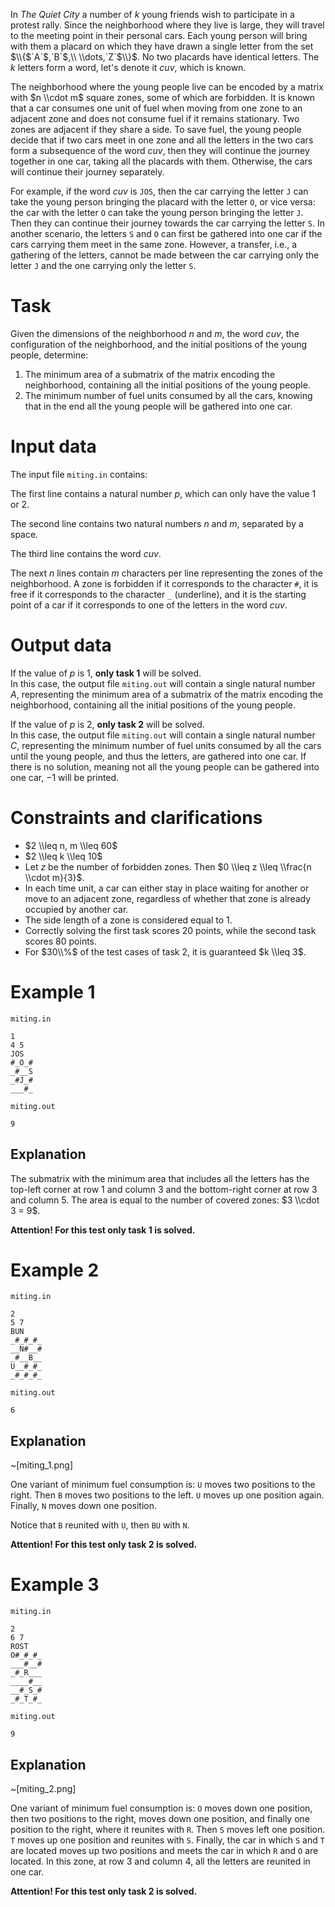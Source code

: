 In *The Quiet City* a number of $k$ young friends wish to participate in a protest rally. Since the neighborhood where they live is large, they will travel to the meeting point in their personal cars. Each young person will bring with them a placard on which they have drawn a single letter from the set $\\{$`A`$,`B`$,\\ \\dots,`Z`$\\}$. No two placards have identical letters. The $k$ letters form a word, let's denote it $cuv$, which is known.

The neighborhood where the young people live can be encoded by a matrix with $n \\cdot m$ square zones, some of which are forbidden. It is known that a car consumes one unit of fuel when moving from one zone to an adjacent zone and does not consume fuel if it remains stationary. Two zones are adjacent if they share a side. To save fuel, the young people decide that if two cars meet in one zone and all the letters in the two cars form a subsequence of the word $cuv$, then they will continue the journey together in one car, taking all the placards with them. Otherwise, the cars will continue their journey separately.

For example, if the word $cuv$ is `JOS`, then the car carrying the letter `J` can take the young person bringing the placard with the letter `O`, or vice versa: the car with the letter `O` can take the young person bringing the letter `J`. Then they can continue their journey towards the car carrying the letter `S`. In another scenario, the letters `S` and `O` can first be gathered into one car if the cars carrying them meet in the same zone. However, a transfer, i.e., a gathering of the letters, cannot be made between the car carrying only the letter `J` and the one carrying only the letter `S`.

# Task

Given the dimensions of the neighborhood $n$ and $m$, the word $cuv$, the configuration of the neighborhood, and the initial positions of the young people, determine:

1. The minimum area of a submatrix of the matrix encoding the neighborhood, containing all the initial positions of the young people.
2. The minimum number of fuel units consumed by all the cars, knowing that in the end all the young people will be gathered into one car.

# Input data

The input file `miting.in` contains:

The first line contains a natural number $p$, which can only have the value $1$ or $2$.

The second line contains two natural numbers $n$ and $m$, separated by a space.

The third line contains the word $cuv$.

The next $n$ lines contain $m$ characters per line representing the zones of the neighborhood. A zone is forbidden if it corresponds to the character `#`, it is free if it corresponds to the character `_` (underline), and it is the starting point of a car if it corresponds to one of the letters in the word $cuv$.

# Output data

If the value of $p$ is $1$, **only task $1$** will be solved.  
In this case, the output file `miting.out` will contain a single natural number $A$, representing the minimum area of a submatrix of the matrix encoding the neighborhood, containing all the initial positions of the young people.

If the value of $p$ is $2$, **only task $2$** will be solved.  
In this case, the output file `miting.out` will contain a single natural number $C$, representing the minimum number of fuel units consumed by all the cars until the young people, and thus the letters, are gathered into one car. If there is no solution, meaning not all the young people can be gathered into one car, $-1$ will be printed.

# Constraints and clarifications

* $2 \\leq n, m \\leq 60$
* $2 \\leq k \\leq 10$
* Let $z$ be the number of forbidden zones. Then $0 \\leq z \\leq \\frac{n \\cdot m}{3}$.
* In each time unit, a car can either stay in place waiting for another or move to an adjacent zone, regardless of whether that zone is already occupied by another car.
* The side length of a zone is considered equal to $1$.
* Correctly solving the first task scores $20$ points, while the second task scores $80$ points.
* For $30\\%$ of the test cases of task $2$, it is guaranteed $k \\leq 3$.

# Example 1

`miting.in`
```
1
4 5
JOS
#_O_#
_#__S
_#J_#
___#_
```

`miting.out`
```
9
```

## Explanation

The submatrix with the minimum area that includes all the letters has the top-left corner at row $1$ and column $3$ and the bottom-right corner at row $3$ and column $5$. The area is equal to the number of covered zones: $3 \\cdot 3 = 9$.

**Attention! For this test only task $1$ is solved.**

# Example 2

`miting.in`
```
2
5 7
BUN
_#_#_#_
__N#__#
_#__B__
U__#_#_
_#_#_#_
```

`miting.out`
```
6
```

## Explanation

~[miting_1.png]

One variant of minimum fuel consumption is: `U` moves two positions to the right. Then `B` moves two positions to the left. `U` moves up one position again. Finally, `N` moves down one position. 

Notice that `B` reunited with `U`, then `BU` with `N`.

**Attention! For this test only task $2$ is solved.**

# Example 3

`miting.in`
```
2
6 7
ROST
O#_#_#_
___#__#
_#_R___
____#__ 
__#_S_#
_#_T_#_
```

`miting.out`
```
9
```

## Explanation

~[miting_2.png]

One variant of minimum fuel consumption is: `O` moves down one position, then two positions to the right, moves down one position, and finally one position to the right, where it reunites with `R`. Then `S` moves left one position. `T` moves up one position and reunites with `S`. Finally, the car in which `S` and `T` are located moves up two positions and meets the car in which `R` and `O` are located. In this zone, at row $3$ and column $4$, all the letters are reunited in one car.

**Attention! For this test only task $2$ is solved.**